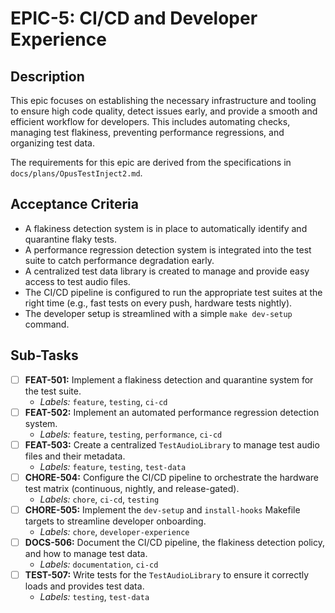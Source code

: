 # EPIC-5: CI/CD and Developer Experience

## Description

This epic focuses on establishing the necessary infrastructure and tooling to ensure high code quality, detect issues early, and provide a smooth and efficient workflow for developers. This includes automating checks, managing test flakiness, preventing performance regressions, and organizing test data.

The requirements for this epic are derived from the specifications in `docs/plans/OpusTestInject2.md`.

## Acceptance Criteria

- A flakiness detection system is in place to automatically identify and quarantine flaky tests.
- A performance regression detection system is integrated into the test suite to catch performance degradation early.
- A centralized test data library is created to manage and provide easy access to test audio files.
- The CI/CD pipeline is configured to run the appropriate test suites at the right time (e.g., fast tests on every push, hardware tests nightly).
- The developer setup is streamlined with a simple `make dev-setup` command.

## Sub-Tasks

- [ ] **FEAT-501:** Implement a flakiness detection and quarantine system for the test suite.
  - *Labels:* `feature`, `testing`, `ci-cd`
- [ ] **FEAT-502:** Implement an automated performance regression detection system.
  - *Labels:* `feature`, `testing`, `performance`, `ci-cd`
- [ ] **FEAT-503:** Create a centralized `TestAudioLibrary` to manage test audio files and their metadata.
  - *Labels:* `feature`, `testing`, `test-data`
- [ ] **CHORE-504:** Configure the CI/CD pipeline to orchestrate the hardware test matrix (continuous, nightly, and release-gated).
  - *Labels:* `chore`, `ci-cd`, `testing`
- [ ] **CHORE-505:** Implement the `dev-setup` and `install-hooks` Makefile targets to streamline developer onboarding.
  - *Labels:* `chore`, `developer-experience`
- [ ] **DOCS-506:** Document the CI/CD pipeline, the flakiness detection policy, and how to manage test data.
  - *Labels:* `documentation`, `ci-cd`
- [ ] **TEST-507:** Write tests for the `TestAudioLibrary` to ensure it correctly loads and provides test data.
  - *Labels:* `testing`, `test-data`